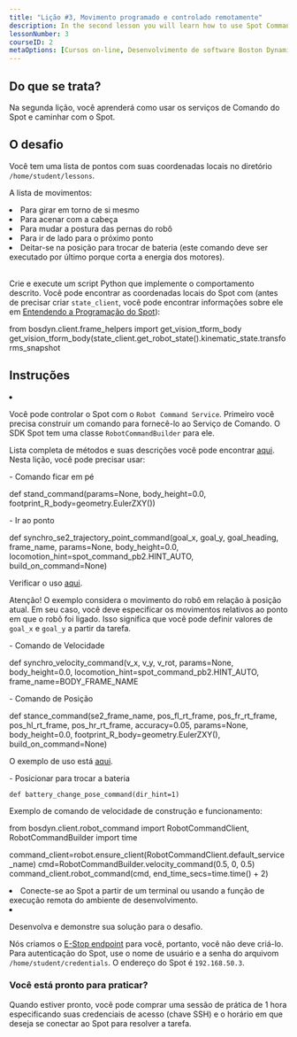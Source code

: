 ```yaml
---
title: "Lição #3, Movimento programado e controlado remotamente"
description: In the second lesson you will learn how to use Spot Command services and walk with Spot.
lessonNumber: 3
courseID: 2
metaOptions: [Cursos on-line, Desenvolvimento de software Boston Dynamics Spot]
---
```


<section class="container__reg">

## Do que se trata?

Na segunda lição, você aprenderá como usar os serviços de Comando do Spot e caminhar com o Spot.

</section>


<section class="container__reg">

## O desafio

Você tem uma lista de pontos com suas coordenadas locais no diretório <code>/home/student/lessons</code>.

A lista de movimentos:

<List>
<li>Para girar em torno de si mesmo</li>
<li>Para acenar com a cabeça</li>
<li>Para mudar a postura das pernas do robô</li>
<li>Para ir de lado para o próximo ponto</li>
<li>Deitar-se na posição para trocar de bateria (este comando deve ser executado por último porque corta a energia dos motores).</li>
</List>

<br>

Crie e execute um script Python que implemente o comportamento descrito. Você pode encontrar as coordenadas locais do Spot com (antes de precisar criar <code>state_client</code>, você pode encontrar informações sobre ele em [Entendendo a Programação do Spot](https://dev.bostondynamics.com/docs/python/understanding_spot_programming)):


<lessonCodeWrapper language="python" codeClass="big-code">
from bosdyn.client.frame_helpers import get_vision_tform_body
get_vision_tform_body(state_client.get_robot_state().kinematic_state.transforms_snapshot
</lessonCodeWrapper>

</section>

<section class="container__reg">

## Instruções 

<List type="numbers">

<li>

Você pode controlar o Spot com o <code>Robot Command Service</code>. Primeiro você precisa construir um comando para fornecê-lo ao Serviço de Comando. O SDK Spot tem uma classe <code>RobotCommandBuilder</code> para ele.

Lista completa de métodos e suas descrições você pode encontrar [aqui](https://github.com/boston-dynamics/spot-sdk/blob/7ce5c5f31f4e1e45e9ff4be29fb097e258b75919/python/bosdyn-client/src/bosdyn/client/robot_command.py#L593). Nesta lição, você pode precisar usar:

\- Comando ficar em pé

<lessonCodeWrapper language="python" codeClass="big-code">
def stand_command(params=None, body_height=0.0, footprint_R_body=geometry.EulerZXY())
</lessonCodeWrapper>

\- Ir ao ponto 

<lessonCodeWrapper language="python" codeClass="big-code">
def synchro_se2_trajectory_point_command(goal_x, goal_y, goal_heading, frame_name, params=None, body_height=0.0, locomotion_hint=spot_command_pb2.HINT_AUTO, build_on_command=None)
</lessonCodeWrapper>

Verificar o uso [aqui]("https://github.com/boston-dynamics/spot-sdk/blob/master/python/examples/frame_trajectory_command/frame_trajectory_command.py).

Atenção! O exemplo considera o movimento do robô em relação à posição atual. Em seu caso, você deve especificar os movimentos relativos ao ponto em que o robô foi ligado. Isso significa que você pode definir valores de <code>goal_x</code> e  <code>goal_y</code> a partir da tarefa.

\- Comando de Velocidade

<lessonCodeWrapper language="python" codeClass="big-code">
def synchro_velocity_command(v_x, v_y, v_rot, params=None, body_height=0.0, locomotion_hint=spot_command_pb2.HINT_AUTO, frame_name=BODY_FRAME_NAME
</lessonCodeWrapper>

\- Comando de Posição

<lessonCodeWrapper language="python" codeClass="big-code">
def stance_command(se2_frame_name, pos_fl_rt_frame, pos_fr_rt_frame, pos_hl_rt_frame, pos_hr_rt_frame, accuracy=0.05, params=None, body_height=0.0, footprint_R_body=geometry.EulerZXY(), build_on_command=None)
</lessonCodeWrapper>

O exemplo de uso está [aqui](https://github.com/boston-dynamics/spot-sdk/blob/91ed30607264e795699995d6d7834ba0c8a94d36/python/examples/stance/stance_in_place.py).


\- Posicionar para trocar a bateria

<code>def battery_change_pose_command(dir_hint=1)</code>

Exemplo de comando de velocidade de construção e funcionamento:

<lessonCodeWrapper language="python" codeClass="big-code">
from bosdyn.client.robot_command import RobotCommandClient, RobotCommandBuilder
import time

command_client=robot.ensure_client(RobotCommandClient.default_service_name)
cmd=RobotCommandBuilder.velocity_command(0.5, 0, 0.5)
command_client.robot_command(cmd, end_time_secs=time.time() + 2)
</lessonCodeWrapper>

</li>

<li>
Conecte-se ao Spot a partir de um terminal ou usando a função de execução remota do ambiente de desenvolvimento.
</li>

<li>

Desenvolva e demonstre sua solução para o desafio.

Nós criamos o [E-Stop endpoint](https://dev.bostondynamics.com/python/examples/estop/readme) para você, portanto, você não deve criá-lo. Para autenticação do Spot, use o nome de usuário e a senha do arquivom <code>/home/student/credentials</code>. O endereço do Spot é <code>192.168.50.3</code>.

</li>

</List>
</section>

<section class="container__reg">

### Você está pronto para praticar?

Quando estiver pronto, você pode comprar uma sessão de prática de 1 hora especificando suas credenciais de acesso (chave SSH) e o horário em que deseja se conectar ao Spot para resolver a tarefa.

##### <LessonButtonLink src="https://dapp.spot-sdk.education/#/checkout" text="Alugue uma vaga" />

</section>